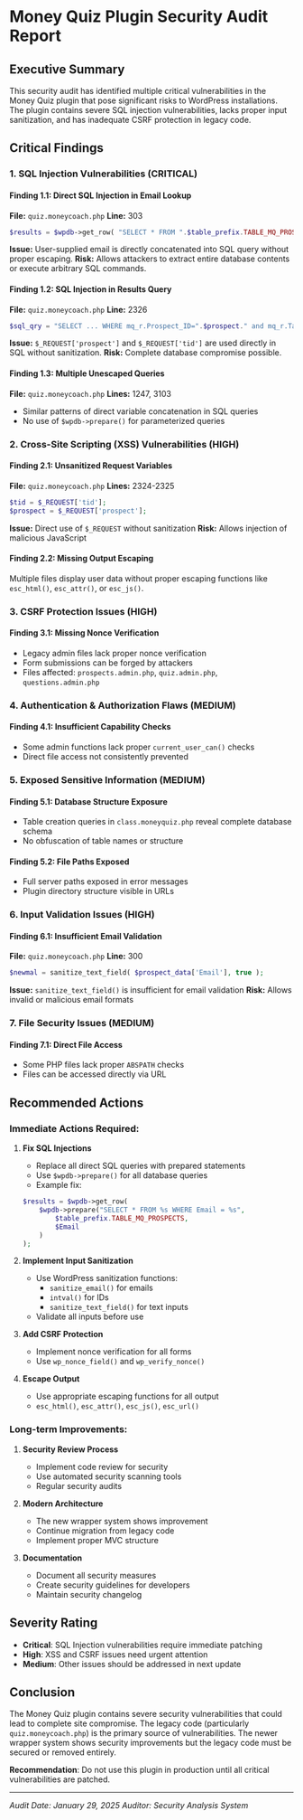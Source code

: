 # Money Quiz Plugin Security Audit Report

## Executive Summary
This security audit has identified multiple critical vulnerabilities in the Money Quiz plugin that pose significant risks to WordPress installations. The plugin contains severe SQL injection vulnerabilities, lacks proper input sanitization, and has inadequate CSRF protection in legacy code.

## Critical Findings

### 1. SQL Injection Vulnerabilities (CRITICAL)

#### Finding 1.1: Direct SQL Injection in Email Lookup
**File:** `quiz.moneycoach.php`
**Line:** 303
```php
$results = $wpdb->get_row( "SELECT * FROM ".$table_prefix.TABLE_MQ_PROSPECTS." WHERE Email = '".$Email."'", OBJECT );
```
**Issue:** User-supplied email is directly concatenated into SQL query without proper escaping.
**Risk:** Allows attackers to extract entire database contents or execute arbitrary SQL commands.

#### Finding 1.2: SQL Injection in Results Query
**File:** `quiz.moneycoach.php`
**Line:** 2326
```php
$sql_qry = "SELECT ... WHERE mq_r.Prospect_ID=".$prospect." and mq_r.Taken_ID IN($tid) ORDER BY mq_r.Taken_ID ASC ";
```
**Issue:** `$_REQUEST['prospect']` and `$_REQUEST['tid']` are used directly in SQL without sanitization.
**Risk:** Complete database compromise possible.

#### Finding 1.3: Multiple Unescaped Queries
**File:** `quiz.moneycoach.php`
**Lines:** 1247, 3103
- Similar patterns of direct variable concatenation in SQL queries
- No use of `$wpdb->prepare()` for parameterized queries

### 2. Cross-Site Scripting (XSS) Vulnerabilities (HIGH)

#### Finding 2.1: Unsanitized Request Variables
**File:** `quiz.moneycoach.php`
**Lines:** 2324-2325
```php
$tid = $_REQUEST['tid'];
$prospect = $_REQUEST['prospect'];
```
**Issue:** Direct use of `$_REQUEST` without sanitization
**Risk:** Allows injection of malicious JavaScript

#### Finding 2.2: Missing Output Escaping
Multiple files display user data without proper escaping functions like `esc_html()`, `esc_attr()`, or `esc_js()`.

### 3. CSRF Protection Issues (HIGH)

#### Finding 3.1: Missing Nonce Verification
- Legacy admin files lack proper nonce verification
- Form submissions can be forged by attackers
- Files affected: `prospects.admin.php`, `quiz.admin.php`, `questions.admin.php`

### 4. Authentication & Authorization Flaws (MEDIUM)

#### Finding 4.1: Insufficient Capability Checks
- Some admin functions lack proper `current_user_can()` checks
- Direct file access not consistently prevented

### 5. Exposed Sensitive Information (MEDIUM)

#### Finding 5.1: Database Structure Exposure
- Table creation queries in `class.moneyquiz.php` reveal complete database schema
- No obfuscation of table names or structure

#### Finding 5.2: File Paths Exposed
- Full server paths exposed in error messages
- Plugin directory structure visible in URLs

### 6. Input Validation Issues (HIGH)

#### Finding 6.1: Insufficient Email Validation
**File:** `quiz.moneycoach.php`
**Line:** 300
```php
$newmal = sanitize_text_field( $prospect_data['Email'], true );
```
**Issue:** `sanitize_text_field()` is insufficient for email validation
**Risk:** Allows invalid or malicious email formats

### 7. File Security Issues (MEDIUM)

#### Finding 7.1: Direct File Access
- Some PHP files lack proper `ABSPATH` checks
- Files can be accessed directly via URL

## Recommended Actions

### Immediate Actions Required:

1. **Fix SQL Injections**
   - Replace all direct SQL queries with prepared statements
   - Use `$wpdb->prepare()` for all database queries
   - Example fix:
   ```php
   $results = $wpdb->get_row( 
       $wpdb->prepare("SELECT * FROM %s WHERE Email = %s", 
           $table_prefix.TABLE_MQ_PROSPECTS, 
           $Email
       )
   );
   ```

2. **Implement Input Sanitization**
   - Use WordPress sanitization functions:
     - `sanitize_email()` for emails
     - `intval()` for IDs
     - `sanitize_text_field()` for text inputs
   - Validate all inputs before use

3. **Add CSRF Protection**
   - Implement nonce verification for all forms
   - Use `wp_nonce_field()` and `wp_verify_nonce()`

4. **Escape Output**
   - Use appropriate escaping functions for all output
   - `esc_html()`, `esc_attr()`, `esc_js()`, `esc_url()`

### Long-term Improvements:

1. **Security Review Process**
   - Implement code review for security
   - Use automated security scanning tools
   - Regular security audits

2. **Modern Architecture**
   - The new wrapper system shows improvement
   - Continue migration from legacy code
   - Implement proper MVC structure

3. **Documentation**
   - Document all security measures
   - Create security guidelines for developers
   - Maintain security changelog

## Severity Rating

- **Critical**: SQL Injection vulnerabilities require immediate patching
- **High**: XSS and CSRF issues need urgent attention
- **Medium**: Other issues should be addressed in next update

## Conclusion

The Money Quiz plugin contains severe security vulnerabilities that could lead to complete site compromise. The legacy code (particularly `quiz.moneycoach.php`) is the primary source of vulnerabilities. The newer wrapper system shows security improvements but the legacy code must be secured or removed entirely.

**Recommendation**: Do not use this plugin in production until all critical vulnerabilities are patched.

---
*Audit Date: January 29, 2025*
*Auditor: Security Analysis System*